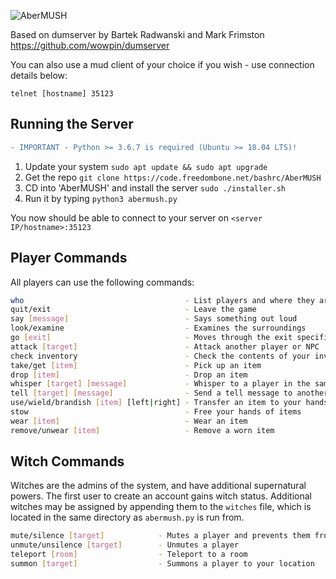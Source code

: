 ![AberMUSH](docs/logo.png)

Based on dumserver by Bartek Radwanski and Mark Frimston https://github.com/wowpin/dumserver

You can also use a mud client of your choice if you wish - use connection details below:

```
telnet [hostname] 35123
```

## Running the Server
```diff
- IMPORTANT - Python >= 3.6.7 is required (Ubuntu >= 18.04 LTS)!
```
1. Update your system `sudo apt update && sudo apt upgrade`
2. Get the repo `git clone https://code.freedombone.net/bashrc/AberMUSH`
3. CD into 'AberMUSH' and install the server `sudo ./installer.sh`
4. Run it by typing `python3 abermush.py`

You now should be able to connect to your server on `<server IP/hostname>:35123`

## Player Commands

All players can use the following commands:

``` bash
who                                    - List players and where they are
quit/exit                              - Leave the game
say [message]                          - Says something out loud
look/examine                           - Examines the surroundings
go [exit]                              - Moves through the exit specified
attack [target]                        - Attack another player or NPC
check inventory                        - Check the contents of your inventory
take/get [item]                        - Pick up an item
drop [item]                            - Drop an item
whisper [target] [message]             - Whisper to a player in the same room
tell [target] [message]                - Send a tell message to another player
use/wield/brandish [item] [left|right] - Transfer an item to your hands
stow                                   - Free your hands of items
wear [item]                            - Wear an item
remove/unwear [item]                   - Remove a worn item
```

## Witch Commands

Witches are the admins of the system, and have additional supernatural powers. The first user to create an account gains witch status. Additional witches may be assigned by appending them to the `witches` file, which is located in the same directory as `abermush.py` is run from.

``` bash
mute/silence [target]            - Mutes a player and prevents them from attacking
unmute/unsilence [target]        - Unmutes a player
teleport [room]                  - Teleport to a room
summon [target]                  - Summons a player to your location
```
